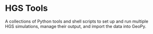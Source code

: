# HGS Tools
A collections of Python tools and shell scripts to set up and run multiple HGS simulations, manage their output, and import the data into GeoPy.
